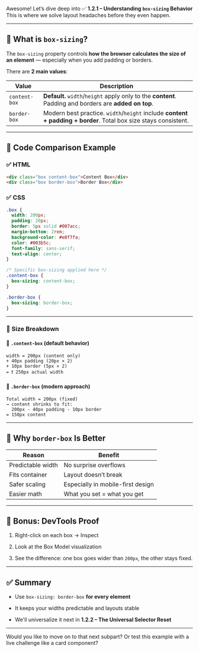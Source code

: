Awesome! Let’s dive deep into ✅ **1.2.1 – Understanding `box-sizing` Behavior**  
This is where we solve layout headaches before they even happen.

---

## 🎯 What is `box-sizing`?

The `box-sizing` property controls **how the browser calculates the size of an element** — especially when you add padding or borders.

There are **2 main values**:

|Value|Description|
|---|---|
|`content-box`|**Default.** `width`/`height` apply only to the **content**. Padding and borders are **added on top**.|
|`border-box`|Modern best practice. `width`/`height` include **content + padding + border**. Total box size stays consistent.|

---

## 🧪 Code Comparison Example

### ✅ HTML

```html
<div class="box content-box">Content Box</div>
<div class="box border-box">Border Box</div>
```

### ✅ CSS

```css
.box {
  width: 200px;
  padding: 20px;
  border: 5px solid #007acc;
  margin-bottom: 2rem;
  background-color: #e0f7fa;
  color: #003b5c;
  font-family: sans-serif;
  text-align: center;
}

/* Specific box-sizing applied here */
.content-box {
  box-sizing: content-box;
}

.border-box {
  box-sizing: border-box;
}
```

---

### 📐 Size Breakdown

#### 🔹 `.content-box` (default behavior)

```
width = 200px (content only)
+ 40px padding (20px × 2)
+ 10px border (5px × 2)
= ❗ 250px actual width
```

#### 🔹 `.border-box` (modern approach)

```
Total width = 200px (fixed)
→ content shrinks to fit:
  200px - 40px padding - 10px border
= 150px content
```

---

## 🧠 Why `border-box` Is Better

|Reason|Benefit|
|---|---|
|Predictable width|No surprise overflows|
|Fits container|Layout doesn’t break|
|Safer scaling|Especially in mobile-first design|
|Easier math|What you set = what you get|

---

## 🔧 Bonus: DevTools Proof

1. Right-click on each box → Inspect
    
2. Look at the Box Model visualization
    
3. See the difference: one box goes wider than `200px`, the other stays fixed.
    

---

## ✅ Summary

- Use `box-sizing: border-box` **for every element**
    
- It keeps your widths predictable and layouts stable
    
- We'll universalize it next in **1.2.2 – The Universal Selector Reset**
    

---

Would you like to move on to that next subpart? Or test this example with a live challenge like a card component?